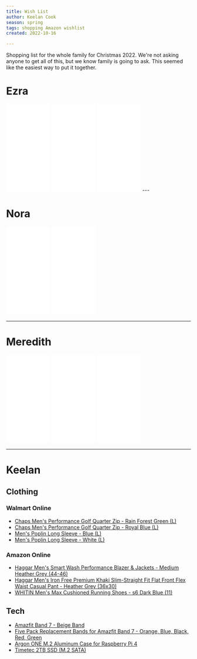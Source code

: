 ```yaml
---
title: Wish List
author: Keelan Cook
season: spring
tags: shopping Amazon wishlist
created: 2022-10-16

---
```

Shopping list for the whole family for Christmas 2022. We're not asking anyone to get all of this, but we know family is going to ask. This seemed like the easiest way to put it together.

# Ezra
<iframe sandbox="allow-popups allow-scripts allow-modals allow-forms allow-same-origin" style="width:120px;height:240px;" marginwidth="0" marginheight="0" scrolling="no" frameborder="0" src="//ws-na.amazon-adsystem.com/widgets/q?ServiceVersion=20070822&OneJS=1&Operation=GetAdHtml&MarketPlace=US&source=ss&ref=as_ss_li_til&ad_type=product_link&tracking_id=keelancook-20&language=en_US&marketplace=amazon&region=US&placement=B08XC5CDKQ&asins=B08XC5CDKQ&linkId=b00b6153140db1a7f9ae816fe0dbc860&show_border=true&link_opens_in_new_window=true"></iframe>
<iframe sandbox="allow-popups allow-scripts allow-modals allow-forms allow-same-origin" style="width:120px;height:240px;" marginwidth="0" marginheight="0" scrolling="no" frameborder="0" src="//ws-na.amazon-adsystem.com/widgets/q?ServiceVersion=20070822&OneJS=1&Operation=GetAdHtml&MarketPlace=US&source=ss&ref=as_ss_li_til&ad_type=product_link&tracking_id=keelancook-20&language=en_US&marketplace=amazon&region=US&placement=B007GE75HY&asins=B007GE75HY&linkId=21aa20eed3d6fff38e193aa3e432122b&show_border=true&link_opens_in_new_window=true"></iframe>
<iframe sandbox="allow-popups allow-scripts allow-modals allow-forms allow-same-origin" style="width:120px;height:240px;" marginwidth="0" marginheight="0" scrolling="no" frameborder="0" src="//ws-na.amazon-adsystem.com/widgets/q?ServiceVersion=20070822&OneJS=1&Operation=GetAdHtml&MarketPlace=US&source=ss&ref=as_ss_li_til&ad_type=product_link&tracking_id=keelancook-20&language=en_US&marketplace=amazon&region=US&placement=B094MWFMDB&asins=B094MWFMDB&linkId=7bd4f43e0548daae1976f5a4ce697536&show_border=true&link_opens_in_new_window=true"></iframe>
---

# Nora
<iframe sandbox="allow-popups allow-scripts allow-modals allow-forms allow-same-origin" style="width:120px;height:240px;" marginwidth="0" marginheight="0" scrolling="no" frameborder="0" src="//ws-na.amazon-adsystem.com/widgets/q?ServiceVersion=20070822&OneJS=1&Operation=GetAdHtml&MarketPlace=US&source=ss&ref=as_ss_li_til&ad_type=product_link&tracking_id=keelancook-20&language=en_US&marketplace=amazon&region=US&placement=B07HCX7SVX&asins=B07HCX7SVX&linkId=4922093d7d78b95da4acbadcdec0a38e&show_border=true&link_opens_in_new_window=true"></iframe>
<iframe sandbox="allow-popups allow-scripts allow-modals allow-forms allow-same-origin" style="width:120px;height:240px;" marginwidth="0" marginheight="0" scrolling="no" frameborder="0" src="//ws-na.amazon-adsystem.com/widgets/q?ServiceVersion=20070822&OneJS=1&Operation=GetAdHtml&MarketPlace=US&source=ss&ref=as_ss_li_til&ad_type=product_link&tracking_id=keelancook-20&language=en_US&marketplace=amazon&region=US&placement=B00BYD5JMG&asins=B00BYD5JMG&linkId=4f2956a460feac4d2a50018286c20c66&show_border=true&link_opens_in_new_window=true"></iframe>

---

# Meredith
<iframe sandbox="allow-popups allow-scripts allow-modals allow-forms allow-same-origin" style="width:120px;height:240px;" marginwidth="0" marginheight="0" scrolling="no" frameborder="0" src="//ws-na.amazon-adsystem.com/widgets/q?ServiceVersion=20070822&OneJS=1&Operation=GetAdHtml&MarketPlace=US&source=ss&ref=as_ss_li_til&ad_type=product_link&tracking_id=keelancook-20&language=en_US&marketplace=amazon&region=US&placement=B00GJAVQM6&asins=B00GJAVQM6&linkId=14b92450f57d4d306223788b33cf83c9&show_border=true&link_opens_in_new_window=true"></iframe>
<iframe sandbox="allow-popups allow-scripts allow-modals allow-forms allow-same-origin" style="width:120px;height:240px;" marginwidth="0" marginheight="0" scrolling="no" frameborder="0" src="//ws-na.amazon-adsystem.com/widgets/q?ServiceVersion=20070822&OneJS=1&Operation=GetAdHtml&MarketPlace=US&source=ss&ref=as_ss_li_til&ad_type=product_link&tracking_id=keelancook-20&language=en_US&marketplace=amazon&region=US&placement=B06XFHS59J&asins=B06XFHS59J&linkId=9c4dff757e1ca357ae06b363b441d18b&show_border=true&link_opens_in_new_window=true"></iframe>
<iframe sandbox="allow-popups allow-scripts allow-modals allow-forms allow-same-origin" style="width:120px;height:240px;" marginwidth="0" marginheight="0" scrolling="no" frameborder="0" src="//ws-na.amazon-adsystem.com/widgets/q?ServiceVersion=20070822&OneJS=1&Operation=GetAdHtml&MarketPlace=US&source=ss&ref=as_ss_li_til&ad_type=product_link&tracking_id=keelancook-20&language=en_US&marketplace=amazon&region=US&placement=B09HN13FN4&asins=B09HN13FN4&linkId=64ea944a830cf92c7e425fef56a4a226&show_border=true&link_opens_in_new_window=true"></iframe>
 
---

# Keelan

## Clothing

###  Walmart Online
- [Chaps Men's Performance Golf Quarter Zip - Rain Forest Green (L)](https://goto.walmart.com/c/3760102/1328573/9383?prodsku=1914010389&u=https%3A%2F%2Fwww.walmart.com%2Fip%2FChaps-Men-s-Performance-Golf-Quarter-Zip-Knit-Sizes-S-up-to-3XL%2F1914010389&intsrc=PUI2_9965)
- [Chaps Men's Performance Golf Quarter Zip - Royal Blue (L)](https://goto.walmart.com/c/3760102/1285464/9383?prodsku=1875401601&u=https%3A%2F%2Fwww.walmart.com%2Fip%2FChaps-Men-s-Performance-Golf-Quarter-Zip-Knit-Sizes-S-up-to-3XL%2F1875401601&intsrc=PUI2_9784)
- [Men's Poplin Long Sleeve - Blue (L)](https://goto.walmart.com/c/3760102/1285464/9383?prodsku=773058533&u=https%3A%2F%2Fwww.walmart.com%2Fip%2FGeorge-Men-s-Poplin-Shirt-with-Long-Sleeves%2F773058533&intsrc=PUI2_9784)
- [Men's Poplin Long Sleeve - White (L)](https://goto.walmart.com/c/3760102/1328573/9383?prodsku=172044659&u=https%3A%2F%2Fwww.walmart.com%2Fip%2FGeorge-Men-s-Poplin-Shirt-with-Long-Sleeves%2F172044659&intsrc=PUI2_9965)

### Amazon Online
- [Haggar Men's Smart Wash Performance Blazer & Jackets - Medium Heather Grey (44-46)](https://amzn.to/3Oz4pYQ)
- [Haggar Men's Iron Free Premium Khaki Slim-Straight Fit Flat Front Flex Waist Casual Pant - Heather Grey (36x30)](https://amzn.to/3AHL8yC)
- [WHITIN Men's Max Cushioned Running Shoes - s6 Dark Blue (11)](https://amzn.to/3VgOdxg)



## Tech
- [Amazfit Band 7 - Beige Band](https://amzn.to/3tVJzJn)
- [Five Pack Replacement Bands for Amazfit Band 7 - Orange, Blue, Black, Red, Green](https://amzn.to/3AHmqhA)
- [Argon ONE M.2 Aluminum Case for Raspberry Pi 4](https://amzn.to/3EzrntX)
- [Timetec 2TB SSD (M.2 SATA)](https://amzn.to/3EXJ0Fm)

